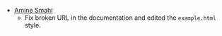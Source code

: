 * [Amine Smahi](https://github.com/Amine-Smahi)
    * Fix broken URL in the documentation and edited the `example.html` style. 